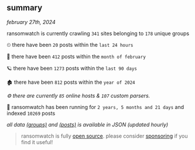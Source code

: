 
## summary
_february 27th, 2024_

ransomwatch is currently crawling `341` sites belonging to `178` unique groups

⏲ there have been `20` posts within the `last 24 hours`

🦈 there have been `412` posts within the `month of february`

🪐 there have been `1273` posts within the `last 90 days`

🏚 there have been `812` posts within the `year of 2024`

_⚙️ there are currently `85` online hosts & `107` custom parsers._

🦕 ransomwatch has been running for `2 years, 5 months and 21 days` and indexed `10269` posts

_all data  [(groups)](http://ransomwhat.telemetry.ltd/groups) and [(posts)](http://ransomwhat.telemetry.ltd/posts) is available in JSON (updated hourly)_

> ransomwatch is fully [open source](https://github.com/joshhighet/ransomwatch#ransomwatch--). please consider [sponsoring](https://github.com/sponsors/joshhighet) if you find it useful!
